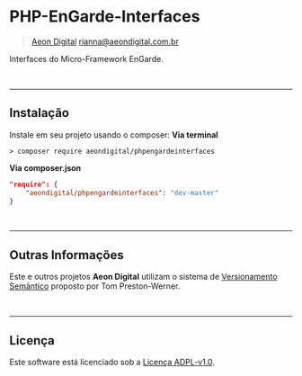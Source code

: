  PHP-EnGarde-Interfaces
========================

> [Aeon Digital](http://aeondigital.com.br)
> rianna@aeondigital.com.br

Interfaces do Micro-Framework EnGarde.


&nbsp;
&nbsp;


_______________________________________________________________________________

## Instalação

Instale em seu projeto usando o composer:
**Via terminal**
```shell
> composer require aeondigital/phpengardeinterfaces
```

**Via composer.json**
```json
"require": {
    "aeondigital/phpengardeinterfaces": "dev-master"
}
```


&nbsp;
&nbsp;


_______________________________________________________________________________

## Outras Informações

Este e outros projetos **Aeon Digital** utilizam o sistema de [Versionamento
Semântico](https://semver.org/) proposto por Tom Preston-Werner.


&nbsp;
&nbsp;


_______________________________________________________________________________

## Licença

Este software está licenciado sob a [Licença ADPL-v1.0](LICENSE).
